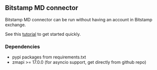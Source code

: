## Bitstamp MD connector

Bitstamp MD connector can be run without having an account in Bitstamp exchange.

See this [tutorial](https://github.com/zmapi/docs/wiki/Tutorial:-Setting-up-simple-Bitstamp-MD-chain) to get started quickly.

### Dependencies
* pypi packages from requirements.txt
* zmapi >= 17.0.0 (for asyncio support, get directly from github repo)
